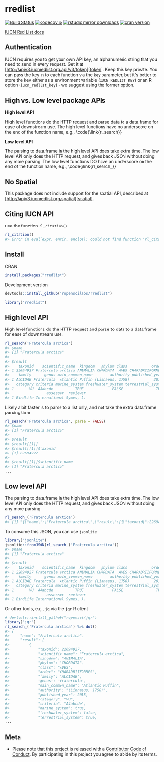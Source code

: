 rredlist
========




[![Build Status](https://travis-ci.org/ropenscilabs/rredlist.svg?branch=master)](https://travis-ci.org/ropenscilabs/rredlist)
[![codecov.io](https://codecov.io/github/ropenscilabs/rredlist/coverage.svg?branch=master)](https://codecov.io/github/ropenscilabs/rredlist?branch=master)
[![rstudio mirror downloads](http://cranlogs.r-pkg.org/badges/rredlist)](https://github.com/metacran/cranlogs.app)
[![cran version](http://www.r-pkg.org/badges/version/rredlist)](http://cran.rstudio.com/web/packages/rredlist)

[IUCN Red List docs][docs]

## Authentication

IUCN requires you to get your own API key, an alphanumeric string that you
need to send in every request. Get it at [http://apiv3.iucnredlist.org/api/v3/token][token].
Keep this key private. You can pass the key in to each function via the
`key` parameter, but it's better to store the key either as a environment
variable (`IUCN_REDLIST_KEY`) or an R option (`iucn_redlist_key`) - we
suggest using the former option.

## High vs. Low level package APIs

__High level API__

High level functions do the HTTP request and parse data to a data.frame for
ease of downstream use. The high level functions have no underscore on the end
of the function name, e.g., \code{\link{rl_search}}

__Low level API__

The parsing to data.frame in the high level API does take extra time. The low
level API only does the HTTP request, and gives back JSON without doing any
more parsing. The low level functions DO have an underscore on the end
of the function name, e.g., \code{\link{rl_search_}}

## No Spatial

This package does not include support for the spatial API, described at
[http://apiv3.iucnredlist.org/spatial][spatial].

## Citing IUCN API

use the function `rl_citation()`


```r
rl_citation()
#> Error in eval(expr, envir, enclos): could not find function "rl_citation"
```


## Install

CRAN


```r
install.packages("rredlist")
```

Development version


```r
devtools::install_github("ropenscilabs/rredlist")
```


```r
library("rredlist")
```

## High level API

High level functions do the HTTP request and parse to data to a data.frame for ease
of downstream use.


```r
rl_search('Fratercula arctica')
#> $name
#> [1] "Fratercula arctica"
#> 
#> $result
#>    taxonid    scientific_name  kingdom   phylum class           order
#> 1 22694927 Fratercula arctica ANIMALIA CHORDATA  AVES CHARADRIIFORMES
#>    family      genus main_common_name        authority published_year
#> 1 ALCIDAE Fratercula  Atlantic Puffin (Linnaeus, 1758)           2015
#>   category criteria marine_system freshwater_system terrestrial_system
#> 1       VU  A4abcde          TRUE             FALSE               TRUE
#>                 assessor  reviewer
#> 1 BirdLife International Symes, A.
```

Likely a bit faster is to parse to a list only, and not take the extra data.frame parsing time


```r
rl_search('Fratercula arctica', parse = FALSE)
#> $name
#> [1] "Fratercula arctica"
#> 
#> $result
#> $result[[1]]
#> $result[[1]]$taxonid
#> [1] 22694927
#> 
#> $result[[1]]$scientific_name
#> [1] "Fratercula arctica"
...
```

## Low level API

The parsing to data.frame in the high level API does take extra time. The low level API
only does the HTTP request, and gives back JSON without doing any more parsing


```r
rl_search_('Fratercula arctica')
#> [1] "{\"name\":\"Fratercula arctica\",\"result\":[{\"taxonid\":22694927,\"scientific_name\":\"Fratercula arctica\",\"kingdom\":\"ANIMALIA\",\"phylum\":\"CHORDATA\",\"class\":\"AVES\",\"order\":\"CHARADRIIFORMES\",\"family\":\"ALCIDAE\",\"genus\":\"Fratercula\",\"main_common_name\":\"Atlantic Puffin\",\"authority\":\"(Linnaeus, 1758)\",\"published_year\":2015,\"category\":\"VU\",\"criteria\":\"A4abcde\",\"marine_system\":true,\"freshwater_system\":false,\"terrestrial_system\":true,\"assessor\":\"BirdLife International\",\"reviewer\":\"Symes, A.\"}]}"
```

To consume this JSON, you can use `jsonlite`


```r
library("jsonlite")
jsonlite::fromJSON(rl_search_('Fratercula arctica'))
#> $name
#> [1] "Fratercula arctica"
#> 
#> $result
#>    taxonid    scientific_name  kingdom   phylum class           order
#> 1 22694927 Fratercula arctica ANIMALIA CHORDATA  AVES CHARADRIIFORMES
#>    family      genus main_common_name        authority published_year
#> 1 ALCIDAE Fratercula  Atlantic Puffin (Linnaeus, 1758)           2015
#>   category criteria marine_system freshwater_system terrestrial_system
#> 1       VU  A4abcde          TRUE             FALSE               TRUE
#>                 assessor  reviewer
#> 1 BirdLife International Symes, A.
```

Or other tools, e.g., `jq` via the `jqr` R client


```r
# devtools::install_github("ropensci/jqr")
library("jqr")
rl_search_('Fratercula arctica') %>% dot()
#> {
#>     "name": "Fratercula arctica",
#>     "result": [
#>         {
#>             "taxonid": 22694927,
#>             "scientific_name": "Fratercula arctica",
#>             "kingdom": "ANIMALIA",
#>             "phylum": "CHORDATA",
#>             "class": "AVES",
#>             "order": "CHARADRIIFORMES",
#>             "family": "ALCIDAE",
#>             "genus": "Fratercula",
#>             "main_common_name": "Atlantic Puffin",
#>             "authority": "(Linnaeus, 1758)",
#>             "published_year": 2015,
#>             "category": "VU",
#>             "criteria": "A4abcde",
#>             "marine_system": true,
#>             "freshwater_system": false,
#>             "terrestrial_system": true,
...
```

## Meta

* Please note that this project is released with a [Contributor Code of Conduct](CONDUCT.md). By participating in this project you agree to abide by its terms.

[docs]: http://apiv3.iucnredlist.org/api/v3/docs
[token]: http://apiv3.iucnredlist.org/api/v3/token
[spatial]: http://apiv3.iucnredlist.org/spatial
